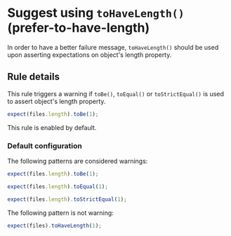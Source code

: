 # Suggest using `toHaveLength()` (prefer-to-have-length)

In order to have a better failure message, `toHaveLength()` should be used upon
asserting expectations on object's length property.

## Rule details

This rule triggers a warning if `toBe()`, `toEqual()` or `toStrictEqual()` is
used to assert object's length property.

```js
expect(files.length).toBe(1);
```

This rule is enabled by default.

### Default configuration

The following patterns are considered warnings:

```js
expect(files.length).toBe(1);

expect(files.length).toEqual(1);

expect(files.length).toStrictEqual(1);
```

The following pattern is not warning:

```js
expect(files).toHaveLength(1);
```
